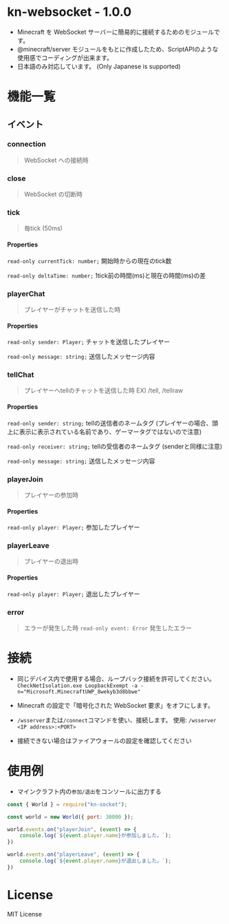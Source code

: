 # kn-websocket - 1.0.0
- Minecraft を WebSocket サーバーに簡易的に接続するためのモジュールです。
- @minecraft/server モジュールをもとに作成したため、ScriptAPIのような使用感でコーディングが出来ます。
- 日本語のみ対応しています。 (Only Japanese is supported)

# 機能一覧
## イベント
### connection
> WebSocket への接続時

### close
> WebSocket の切断時

### tick
> 毎tick (50ms)
#### Properties
`read-only currentTick: number;`
開始時からの現在のtick数

`read-only deltaTime: number;`
1tick前の時間(ms)と現在の時間(ms)の差

### playerChat
> プレイヤーがチャットを送信した時
#### Properties
`read-only sender: Player;`
チャットを送信したプレイヤー

`read-only message: string;`
送信したメッセージ内容

### tellChat
> プレイヤーへtellのチャットを送信した時
EX) /tell, /tellraw
#### Properties
`read-only sender: string;`
tellの送信者のネームタグ (プレイヤーの場合、頭上に表示に表示されている名前であり、ゲーマータグではないので注意)

`read-only receiver: string;`
tellの受信者のネームタグ (senderと同様に注意)

`read-only message: string;`
送信したメッセージ内容

### playerJoin
> プレイヤーの参加時
#### Properties
`read-only player: Player;`
参加したプレイヤー

### playerLeave
> プレイヤーの退出時
#### Properties
`read-only player: Player;`
退出したプレイヤー

### error
> エラーが発生した時
`read-only event: Error`
発生したエラー

# 接続
- 同じデバイス内で使用する場合、ループバック接続を許可してください。
`CheckNetIsolation.exe LoopbackExempt -a -n="Microsoft.MinecraftUWP_8wekyb3d8bbwe"`

- Minecraft の設定で「暗号化された WebSocket 要求」をオフにします。

- `/wsserver`または`/connect`コマンドを使い、接続します。
使用: `/wsserver <IP address>:<PORT>`

- 接続できない場合はファイアウォールの設定を確認してください 

# 使用例
- マインクラフト内の`参加/退出`をコンソールに出力する
```js
const { World } = require("kn-socket");

const world = new World({ port: 30000 });

world.events.on("playerJoin", (event) => {
    console.log(`${event.player.name}が参加しました。`);
})

world.events.on("playerLeave", (event) => {
    console.log(`${event.player.name}が退出しました。`);
})
```

# License
MIT License